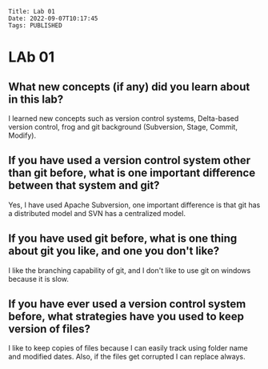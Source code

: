     Title: Lab 01
    Date: 2022-09-07T10:17:45
    Tags: PUBLISHED

LAb 01
========

What new concepts (if any) did you learn about in this lab?
-----------------------------------------------------------

I learned new concepts such as version control systems, Delta-based version control, frog and git background (Subversion, Stage, Commit, Modify).

If you have used a version control system other than git before, what is one important difference between that system and git?
--------------------------------------------------------------------------------------

Yes, I have used Apache Subversion, one important difference is that git has a distributed model and SVN has a centralized model.

If you have used git before, what is one thing about git you like, and one you don't like?
------------------------------------------------------------------------------------------

I like the branching capability of git, and I don't like to use git on windows because it is slow.

If you have ever used a version control system before, what strategies have you used to keep version of files?
------------------------------------------------------------------------------------------

I like to keep copies of files because I can easily track using folder name and modified dates. Also, if the files get corrupted I can replace always.
<!-- more -->


